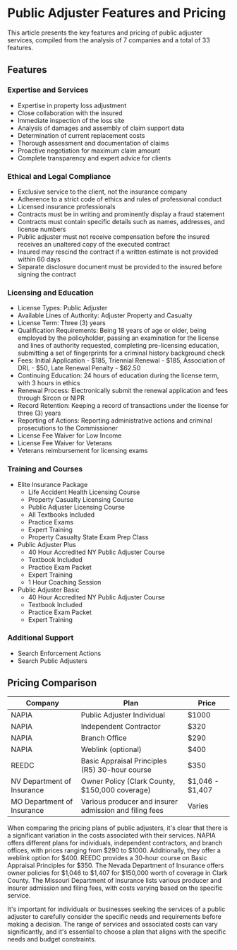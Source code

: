 # Public Adjuster Features and Pricing

This article presents the key features and pricing of public adjuster services, compiled from the analysis of 7 companies and a total of 33 features.

## Features
### Expertise and Services
- Expertise in property loss adjustment
- Close collaboration with the insured
- Immediate inspection of the loss site
- Analysis of damages and assembly of claim support data
- Determination of current replacement costs
- Thorough assessment and documentation of claims
- Proactive negotiation for maximum claim amount
- Complete transparency and expert advice for clients

### Ethical and Legal Compliance
- Exclusive service to the client, not the insurance company
- Adherence to a strict code of ethics and rules of professional conduct
- Licensed insurance professionals
- Contracts must be in writing and prominently display a fraud statement
- Contracts must contain specific details such as names, addresses, and license numbers
- Public adjuster must not receive compensation before the insured receives an unaltered copy of the executed contract
- Insured may rescind the contract if a written estimate is not provided within 60 days
- Separate disclosure document must be provided to the insured before signing the contract

### Licensing and Education
- License Types: Public Adjuster
- Available Lines of Authority: Adjuster Property and Casualty
- License Term: Three (3) years
- Qualification Requirements: Being 18 years of age or older, being employed by the policyholder, passing an examination for the license and lines of authority requested, completing pre-licensing education, submitting a set of fingerprints for a criminal history background check
- Fees: Initial Application - $185, Triennial Renewal - $185, Association of DRL - $50, Late Renewal Penalty - $62.50
- Continuing Education: 24 hours of education during the license term, with 3 hours in ethics
- Renewal Process: Electronically submit the renewal application and fees through Sircon or NIPR
- Record Retention: Keeping a record of transactions under the license for three (3) years
- Reporting of Actions: Reporting administrative actions and criminal prosecutions to the Commissioner
- License Fee Waiver for Low Income
- License Fee Waiver for Veterans
- Veterans reimbursement for licensing exams

### Training and Courses
- Elite Insurance Package
  - Life Accident Health Licensing Course
  - Property Casualty Licensing Course
  - Public Adjuster Licensing Course
  - All Textbooks Included
  - Practice Exams
  - Expert Training
  - Property Casualty State Exam Prep Class
- Public Adjuster Plus
  - 40 Hour Accredited NY Public Adjuster Course
  - Textbook Included
  - Practice Exam Packet
  - Expert Training
  - 1 Hour Coaching Session
- Public Adjuster Basic
  - 40 Hour Accredited NY Public Adjuster Course
  - Textbook Included
  - Practice Exam Packet
  - Expert Training

### Additional Support
- Search Enforcement Actions
- Search Public Adjusters

## Pricing Comparison
| Company | Plan | Price |
|---------|------|-------|
| NAPIA   | Public Adjuster Individual | $1000 |
| NAPIA   | Independent Contractor | $320 |
| NAPIA   | Branch Office | $290 |
| NAPIA   | Weblink (optional) | $400 |
| REEDC   | Basic Appraisal Principles (R5) 30-hour course | $350 |
| NV Department of Insurance | Owner Policy (Clark County, $150,000 coverage) | $1,046 - $1,407 |
| MO Department of Insurance | Various producer and insurer admission and filing fees | Varies |

When comparing the pricing plans of public adjusters, it's clear that there is a significant variation in the costs associated with their services. NAPIA offers different plans for individuals, independent contractors, and branch offices, with prices ranging from $290 to $1000. Additionally, they offer a weblink option for $400. REEDC provides a 30-hour course on Basic Appraisal Principles for $350. The Nevada Department of Insurance offers owner policies for $1,046 to $1,407 for $150,000 worth of coverage in Clark County. The Missouri Department of Insurance lists various producer and insurer admission and filing fees, with costs varying based on the specific service.

It's important for individuals or businesses seeking the services of a public adjuster to carefully consider the specific needs and requirements before making a decision. The range of services and associated costs can vary significantly, and it's essential to choose a plan that aligns with the specific needs and budget constraints.